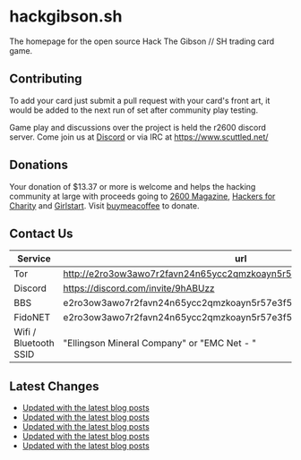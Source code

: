 # hackgibson.sh
The homepage for the open source Hack The Gibson // SH trading card game.


## Contributing

To add your card just submit a pull request with your card's front art, it would be added to the next run of set after community play testing.

Game play and discussions over the project is held the r2600 discord server. Come join us at [Discord](https://discord.com/invite/9hABUzz) or via IRC at https://www.scuttled.net/


## Donations

Your donation of $13.37 or more is welcome and helps the hacking community at large with proceeds going to [2600 Magazine](https://2600.com/), [Hackers for Charity](https://hackersforcharity.org) and [Girlstart](https://girlstart.org).  Visit [buymeacoffee](https://www.buymeacoffee.com/hackgibson.sh) to donate.


## Contact Us

Service | url
-|-
Tor | http://e2ro3ow3awo7r2favn24n65ycc2qmzkoayn5r57e3f56nvjwdcgg32ad.onion
Discord | https://discord.com/invite/9hABUzz
BBS | e2ro3ow3awo7r2favn24n65ycc2qmzkoayn5r57e3f56nvjwdcgg32ad.onion:23
FidoNET | e2ro3ow3awo7r2favn24n65ycc2qmzkoayn5r57e3f56nvjwdcgg32ad.onion:24554
Wifi / Bluetooth SSID | "Ellingson Mineral Company" or "EMC Net - <fidonet address>"

## Latest Changes
<!-- BLOG-POST-LIST:START -->
- [Updated with the latest blog posts](https://github.com/DFW2600/hackgibson.sh/commit/92572bf4d4882742ff9f40975aa836a4e70ee3d3)
- [Updated with the latest blog posts](https://github.com/DFW2600/hackgibson.sh/commit/e2e6bedb4281773a9f1b72b5adc732e9274c14a8)
- [Updated with the latest blog posts](https://github.com/DFW2600/hackgibson.sh/commit/19e5dedb0b04f65cf5ed312e1bce120024567690)
- [Updated with the latest blog posts](https://github.com/DFW2600/hackgibson.sh/commit/536a16a8f647ba2ee7ab19e31bb53c8eb60674d6)
- [Updated with the latest blog posts](https://github.com/DFW2600/hackgibson.sh/commit/1d6a331b313c69c06f01e080014a96cfae1adffa)
<!-- BLOG-POST-LIST:END -->
